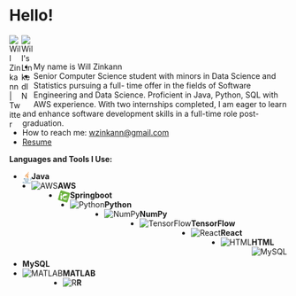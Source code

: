 # Hello! 

<a href="https://twitter.com/WillZinkann">
  <img align="left" alt="Will Zinkann | Twitter" width="22px" src="https://raw.githubusercontent.com/peterthehan/peterthehan/master/assets/twitter.svg" />
</a>
<a href="https://www.linkedin.com/in/william-zinkann/">
  <img align="left" alt="Will's LinkedIN" width="22px" src="https://raw.githubusercontent.com/peterthehan/peterthehan/master/assets/linkedin.svg" />
</a>
<br />
<br />

- My name is Will Zinkann
- Senior Computer Science student with minors in Data Science and Statistics pursuing a full- time offer in the fields of Software Engineering and Data Science. Proficient in Java, Python, SQL with AWS experience. With two internships completed, I am eager to learn and enhance software development skills in a full-time role post-graduation.
- How to reach me: [wzinkann@gmail.com](wzinkann@gmail.com)
- [Resume](https://drive.google.com/file/d/1FGYXRShKQkWX43NfSiRp8CPcrVt8iACD/view?usp=sharing)

**Languages and Tools I Use:**  

- <img align="left" alt="Java" height="22px" src="https://github.com/gilbarbara/logos/blob/master/logos/java.svg" />  **Java**
- <img align="left" alt="AWS" height="22px" src="https://github.com/gilbarbara/logos/blob/master/logos/aws.svg" />  **AWS**
- <img align="left" alt="Springboot" height="22px" src="https://github.com/gilbarbara/logos/blob/master/logos/spring.svg" />  **Springboot**
- <img align="left" alt="Python" height="22px" src="https://github.com/gilbarbara/logos/blob/master/logos/python.svg" />  **Python**
- <img align="left" alt="NumPy" height="22px" src="https://github.com/gilbarbara/logos/blob/master/logos/numpy.svg" />  **NumPy**
- <img align="left" alt="TensorFlow" height="22px" src="https://github.com/gilbarbara/logos/blob/master/logos/tensorflow.svg" />  **TensorFlow**
- <img align="left" alt="React" height="22px" src="https://github.com/gilbarbara/logos/blob/master/logos/react.svg" />  **React**
- <img align="left" alt="HTML" height="22px" src="https://github.com/gilbarbara/logos/blob/master/logos/html-5.svg" />  **HTML**
- <img align="left" alt="MySQL" height="22px" src="https://img.icons8.com/fluent/2x/mysql-logo.png" alt="mysql" />  **MySQL**
- <img align="left" alt="MATLAB" height="22px" src="https://upload.wikimedia.org/wikipedia/commons/2/21/Matlab_Logo.png" />  **MATLAB**
- <img align="left" alt="R" height="22px" src="https://img.shields.io/badge/R-3776AB?style=flat-square&logo=r&logoColor=white" />  **R**


<!---
wzinkann/wzinkann is a ✨ special ✨ repository because its `README.md` (this file) appears on your GitHub profile.
You can click the Preview link to take a look at your changes.
--->
